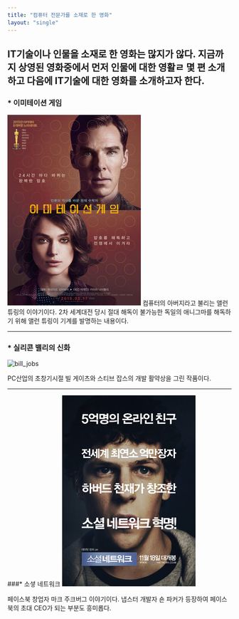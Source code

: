 ```yaml
---
title: "컴퓨터 전문가를 소재로 한 영화"
layout: "single"
---
```


IT기술이나 인물을 소재로 한 영화는 많지가 않다. 지금까지 상영된 영화중에서 먼저 인물에 대한 영활ㄹ 몇 편 소개하고 다음에 IT기술에 대한 영화를 소개하고자 한다. 
---
### * 이미테이션 게임
![allen](/assets/allen.png)
컴퓨터의 아버지라고 불리는 앨런 튜링의 이야기이다. 2차 세계대전 당시 절대 해독이 불가능한 독일의 애니그마를 해독하기 위해 앨런 튜링이 기계를 발명하는 내용이다. 


---
### * 실리콘 밸리의 신화
![bill_jobs][silicon]

[silicon]: https://c1.staticflickr.com/5/4220/34938663485_c3b9142bdc_z.jpg

PC산업의 초창기시절 빌 게이츠와 스티브 잡스의 개발 활약상을 그린 작품이다. 

---
###* 소셯 네트워크
[![mark](/assets/mark.png "더 자세한 내용을 원하시면 방문해 보세요")](https://topclass.chosun.com/board/view.aspcatecode=J&tnu=201901100028)


페이스북 창업자 마크 주크버그 이야기이다. 냅스터 개발자 숀 파커가 등장하여 페이스북의 초대 CEO가 되는 부분도 흥미롭다.
